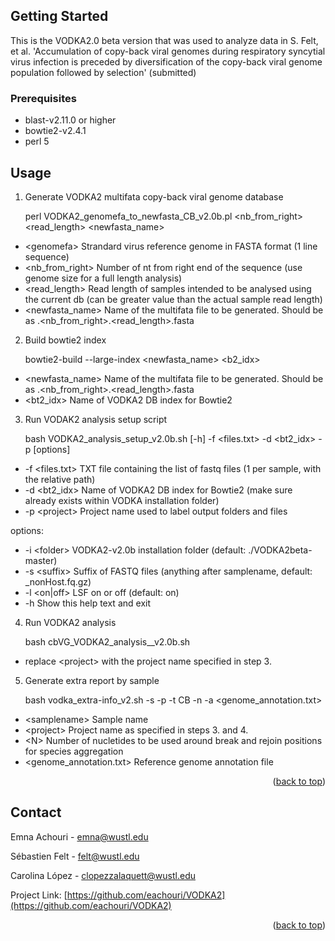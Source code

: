 <!-- GETTING STARTED -->
## Getting Started

This is the VODKA2.0 beta version that was used to analyze data in S. Felt, et al. 'Accumulation of copy-back viral genomes during respiratory syncytial virus infection is preceded by diversification of the copy-back viral genome population followed by selection' (submitted)

### Prerequisites

* blast-v2.11.0 or higher
* bowtie2-v2.4.1
* perl 5


<!-- USAGE EXAMPLES -->
## Usage

1. Generate VODKA2 multifata copy-back viral genome database

    perl VODKA2_genomefa_to_newfasta_CB_v2.0b.pl <genomefa> <nb_from_right> <read_length> <newfasta_name>

* \<genomefa\>  Strandard virus reference genome in FASTA format (1 line sequence)
* \<nb_from_right\> Number of nt from right end of the sequence (use genome size for a full length analysis)
* \<read_length\> Read length of samples intended to be analysed using the current db (can be greater value than the actual sample read length)
* \<newfasta_name\> Name of the multifata file to be generated. Should be as <virus>.<nb_from_right>.<read_length>.fasta

2. Build bowtie2 index

    bowtie2-build --large-index <newfasta_name> <b2_idx>

* \<newfasta_name\> Name of the multifata file to be generated. Should be as <virus>.<nb_from_right>.<read_length>.fasta
* \<bt2_idx\>  Name of VODKA2 DB index for Bowtie2

3. Run VODAK2 analysis setup script

    bash VODKA2_analysis_setup_v2.0b.sh [-h] -f <files.txt> -d <bt2_idx> -p <project> [options]

* -f \<files.txt\>  TXT file containing the list of fastq files (1 per sample, with the relative path)
* -d \<bt2_idx\>  Name of VODKA2 DB index for Bowtie2 (make sure already exists within VODKA installation folder)
* -p \<project\>  Project name used to label output folders and files

options:
  * -i \<folder\> VODKA2-v2.0b installation folder (default: ./VODKA2beta-master)
  * -s \<suffix\> Suffix of FASTQ files (anything after samplename, default: _nonHost.fq.gz)
  * -l \<on|off\> LSF on or off (default: on)
  * -h  Show this help text and exit

4. Run VODKA2 analysis

    bash cbVG_VODKA2_analysis_<project>_v2.0b.sh

* replace \<project\> with the project name specified in step 3.

5. Generate extra report by sample

    bash vodka_extra-info_v2.sh -s <samplename> -p <project> -t CB -n <N> -a <genome_annotation.txt>

* \<samplename\>  Sample name
* \<project\> Project name as specified in steps 3. and 4.
* \<N\> Number of nucletides to be used around break and rejoin positions for species aggregation
* \<genome_annotation.txt\> Reference genome annotation file

<p align="right">(<a href="#top">back to top</a>)</p>


<!-- CONTACT -->
## Contact

Emna Achouri - emna@wustl.edu

Sébastien Felt - felt@wustl.edu

Carolina López - clopezzalaquett@wustl.edu

Project Link: [https://github.com/eachouri/VODKA2](https://github.com/eachouri/VODKA2)

<p align="right">(<a href="#top">back to top</a>)</p>


